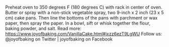 Preheat oven to 350 degrees F (180 degrees C) with rack in center of oven. Butter or spray with a non-stick vegetable spray, two 9-inch x 2 inch (23 x 5 cm) cake pans. Then line the bottoms of the pans with parchment or wax paper, then spray the paper. In a bowl, sift or whisk together the flour, baking powder, and salt. Read more: https://www.joyofbaking.com/VanillaCake.html#ixzz6ezT9LgWU Follow us: @joyofbaking on Twitter | joyofbaking on Facebook
